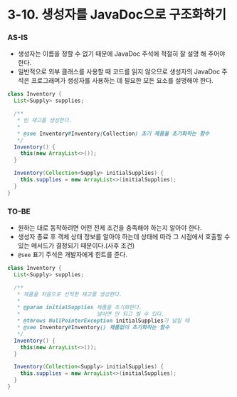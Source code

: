 # 3-10. 생성자를 JavaDoc으로 구조화하기

### AS-IS

- 생성자는 이름을 정할 수 없기 때문에 JavaDoc 주석에 적절히 잘 설명 해 주어야 한다.
- 일반적으로 외부 클래스를 사용할 때 코드를 읽지 않으므로 생성자의 JavaDoc 주석은 프로그래머가 생성자를 사용하는 데 필요한 모든 요소를 설명해야 한다.

```java
class Inventory {
  List<Supply> supplies;

  /**
   * 빈 재고를 생성한다.
   * 
   * @see Inventory#Inventory(Collection) 초기 제품을 초기화하는 함수
   */
  Inventory() {
    this(new ArrayList<>());
  }

  Inventory(Collection<Supply> initialSupplies) {
    this.supplies = new ArrayList<>(initialSupplies);
  }
}
```

### TO-BE

- 원하는 대로 동작하려면 어떤 전제 조건을 충족해야 하는지 알아야 한다.
- 생성자 종료 후 객체 상태 정보를 알아야 하는데 상태에 따라 그 시점에서 호출할 수 있는 메서드가 결정되기 때문이다.(사후 조건)
- `@see` 표기 주석은 개발자에게 힌트를 준다.

```java
class Inventory {
  List<Supply> supplies;

  /**
   * 제품을 처음으로 선적한 재고를 생성한다.
   * 
   * @param initialSupplies 제품을 초기화한다.
   *                        널이면 안 되고 빌 수 있다.
   * @throws NullPointerException initialSupplies가 널일 때
   * @see Inventory#Inventory() 제품없이 초기화하는 함수
   */
  Inventory() {
    this(new ArrayList<>());
  }

  Inventory(Collection<Supply> initialSupplies) {
    this.supplies = new ArrayList<>(initialSupplies);
  }
}
```
